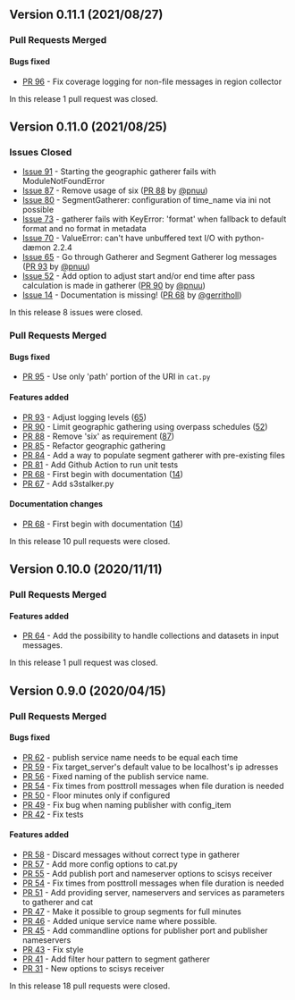 ## Version 0.11.1 (2021/08/27)

### Pull Requests Merged

#### Bugs fixed

* [PR 96](https://github.com/pytroll/pytroll-collectors/pull/96) - Fix coverage logging for non-file messages in region collector

In this release 1 pull request was closed.

## Version 0.11.0 (2021/08/25)

### Issues Closed

* [Issue 91](https://github.com/pytroll/pytroll-collectors/issues/91) - Starting the geographic gatherer fails with ModuleNotFoundError
* [Issue 87](https://github.com/pytroll/pytroll-collectors/issues/87) - Remove usage of six ([PR 88](https://github.com/pytroll/pytroll-collectors/pull/88) by [@pnuu](https://github.com/pnuu))
* [Issue 80](https://github.com/pytroll/pytroll-collectors/issues/80) - SegmentGatherer: configuration of time_name via ini not possible
* [Issue 73](https://github.com/pytroll/pytroll-collectors/issues/73) - gatherer fails with KeyError: 'format' when fallback to default format and no format in metadata
* [Issue 70](https://github.com/pytroll/pytroll-collectors/issues/70) - ValueError: can't have unbuffered text I/O with python-dæmon 2.2.4
* [Issue 65](https://github.com/pytroll/pytroll-collectors/issues/65) - Go through Gatherer and Segment Gatherer log messages ([PR 93](https://github.com/pytroll/pytroll-collectors/pull/93) by [@pnuu](https://github.com/pnuu))
* [Issue 52](https://github.com/pytroll/pytroll-collectors/issues/52) - Add option to adjust start and/or end time after pass calculation is made in gatherer ([PR 90](https://github.com/pytroll/pytroll-collectors/pull/90) by [@pnuu](https://github.com/pnuu))
* [Issue 14](https://github.com/pytroll/pytroll-collectors/issues/14) - Documentation is missing! ([PR 68](https://github.com/pytroll/pytroll-collectors/pull/68) by [@gerritholl](https://github.com/gerritholl))

In this release 8 issues were closed.

### Pull Requests Merged

#### Bugs fixed

* [PR 95](https://github.com/pytroll/pytroll-collectors/pull/95) - Use only 'path' portion of the URI in `cat.py`

#### Features added

* [PR 93](https://github.com/pytroll/pytroll-collectors/pull/93) - Adjust logging levels ([65](https://github.com/pytroll/pytroll-collectors/issues/65))
* [PR 90](https://github.com/pytroll/pytroll-collectors/pull/90) - Limit geographic gathering using overpass schedules ([52](https://github.com/pytroll/pytroll-collectors/issues/52))
* [PR 88](https://github.com/pytroll/pytroll-collectors/pull/88) - Remove 'six' as requirement ([87](https://github.com/pytroll/pytroll-collectors/issues/87))
* [PR 85](https://github.com/pytroll/pytroll-collectors/pull/85) - Refactor geographic gathering
* [PR 84](https://github.com/pytroll/pytroll-collectors/pull/84) - Add a way to populate segment gatherer with pre-existing files
* [PR 81](https://github.com/pytroll/pytroll-collectors/pull/81) - Add Github Action to run unit tests
* [PR 68](https://github.com/pytroll/pytroll-collectors/pull/68) - First begin with documentation ([14](https://github.com/pytroll/pytroll-collectors/issues/14))
* [PR 67](https://github.com/pytroll/pytroll-collectors/pull/67) - Add s3stalker.py

#### Documentation changes

* [PR 68](https://github.com/pytroll/pytroll-collectors/pull/68) - First begin with documentation ([14](https://github.com/pytroll/pytroll-collectors/issues/14))

In this release 10 pull requests were closed.


## Version 0.10.0 (2020/11/11)


### Pull Requests Merged

#### Features added

* [PR 64](https://github.com/pytroll/pytroll-collectors/pull/64) - Add the possibility to handle collections and datasets in input messages.

In this release 1 pull request was closed.


## Version 0.9.0 (2020/04/15)


### Pull Requests Merged

#### Bugs fixed

* [PR 62](https://github.com/pytroll/pytroll-collectors/pull/62) - publish service name needs to be equal each time
* [PR 59](https://github.com/pytroll/pytroll-collectors/pull/59) - Fix target_server's default value to be localhost's ip adresses
* [PR 56](https://github.com/pytroll/pytroll-collectors/pull/56) - Fixed naming of the publish service name.
* [PR 54](https://github.com/pytroll/pytroll-collectors/pull/54) - Fix times from posttroll messages when file duration is needed
* [PR 50](https://github.com/pytroll/pytroll-collectors/pull/50) - Floor minutes only if configured
* [PR 49](https://github.com/pytroll/pytroll-collectors/pull/49) - Fix bug when naming publisher with config_item
* [PR 42](https://github.com/pytroll/pytroll-collectors/pull/42) - Fix tests

#### Features added

* [PR 58](https://github.com/pytroll/pytroll-collectors/pull/58) - Discard messages without correct type in gatherer
* [PR 57](https://github.com/pytroll/pytroll-collectors/pull/57) - Add more config options to cat.py
* [PR 55](https://github.com/pytroll/pytroll-collectors/pull/55) - Add publish port and nameserver options to scisys receiver
* [PR 54](https://github.com/pytroll/pytroll-collectors/pull/54) - Fix times from posttroll messages when file duration is needed
* [PR 51](https://github.com/pytroll/pytroll-collectors/pull/51) - Add providing server, nameservers and services as parameters to gatherer and cat
* [PR 47](https://github.com/pytroll/pytroll-collectors/pull/47) - Make it possible to group segments for full minutes
* [PR 46](https://github.com/pytroll/pytroll-collectors/pull/46) - Added unique service name where possible.
* [PR 45](https://github.com/pytroll/pytroll-collectors/pull/45) - Add commandline options for publisher port and publisher nameservers
* [PR 43](https://github.com/pytroll/pytroll-collectors/pull/43) - Fix style
* [PR 41](https://github.com/pytroll/pytroll-collectors/pull/41) - Add filter hour pattern to segment gatherer
* [PR 31](https://github.com/pytroll/pytroll-collectors/pull/31) - New options to scisys receiver

In this release 18 pull requests were closed.
